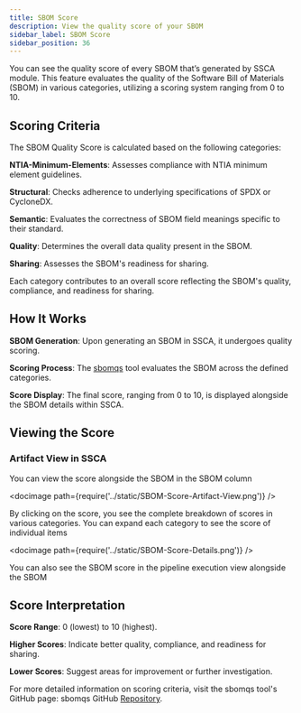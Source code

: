 ```yaml
---
title: SBOM Score
description: View the quality score of your SBOM
sidebar_label: SBOM Score
sidebar_position: 36
---
```


You can see the quality score of every SBOM that’s generated by SSCA module. This feature evaluates the quality of the Software Bill of Materials (SBOM) in various categories, utilizing a scoring system ranging from 0 to 10.

## Scoring Criteria

The SBOM Quality Score is calculated based on the following categories:

**NTIA-Minimum-Elements**: Assesses compliance with NTIA minimum element guidelines.

**Structural**: Checks adherence to underlying specifications of SPDX or CycloneDX.

**Semantic**: Evaluates the correctness of SBOM field meanings specific to their standard.

**Quality**: Determines the overall data quality present in the SBOM.

**Sharing**: Assesses the SBOM's readiness for sharing.

Each category contributes to an overall score reflecting the SBOM's quality, compliance, and readiness for sharing.

## How It Works

**SBOM Generation**: Upon generating an SBOM in SSCA, it undergoes quality scoring.

**Scoring Process**: The [sbomqs](https://github.com/interlynk-io/sbomqs/) tool evaluates the SBOM across the defined categories.

**Score Display**: The final score, ranging from 0 to 10, is displayed alongside the SBOM details within SSCA.

## Viewing the Score

### Artifact View in SSCA

You can view the score alongside the SBOM in the SBOM column

<docimage path={require('../static/SBOM-Score-Artifact-View.png')} />

By clicking on the score, you see the complete breakdown of scores in various categories. You can expand each category to see the score of individual items

<docimage path={require('../static/SBOM-Score-Details.png')} />


You can also see the SBOM score in the pipeline execution view alongside the SBOM


## Score Interpretation

**Score Range**: 0 (lowest) to 10 (highest).

**Higher Scores**: Indicate better quality, compliance, and readiness for sharing.

**Lower Scores**: Suggest areas for improvement or further investigation.



For more detailed information on scoring criteria, visit the sbomqs tool's GitHub page: sbomqs GitHub [Repository](https://github.com/interlynk-io/sbomqs/).